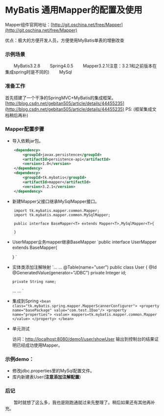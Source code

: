 # MyBatis 通用Mapper的配置及使用

Mapper组件官网地址：[http://git.oschina.net/free/Mapper](http://git.oschina.net/free/Mapper)  

优点：极大的方便开发人员，方便使用MyBatis单表的增删改查

### 示例场景

　　MyBatis3.2.8
　　Spring4.0.5
　　Mapper3.2.1(注意：3.2.1和之前版本在集成spring时是不同的)
　　MySql

### 准备工作

首先搭建了一个干净的SpringMVC+MyBatis的集成框架。
[http://blog.csdn.net/gebitan505/article/details/44455235](http://blog.csdn.net/gebitan505/article/details/44455235)
PS: (框架集成文档稍后再补)

### Mapper配置步骤

*   导入依赖jar包。

```xml
    <dependency>
        <groupId>javax.persistence</groupId>
        <artifactId>persistence-api</artifactId>
        <version>1.0</version>
    </dependency>
    <dependency>
        <groupId>tk.mybatis</groupId>
        <artifactId>mapper</artifactId>
        <version>3.2.1</version>
    </dependency>
```

*   新建Mapper父接口继承MySqlMapper接口。

```
	import tk.mybatis.mapper.common.Mapper;
    import tk.mybatis.mapper.common.MySqlMapper;

    public interface BaseMapper<T> extends Mapper<T>,MySqlMapper<T>{

    }
```

*   UserMapper业务mapper继承BaseMapper
    `public interface UserMapper extends BaseMapper<User>{

    }
    `

*   实体类添加注解映射
   `... ...
    @Table(name="user")
    public class User {
        @Id
        @GeneratedValue(generator="JDBC")
        private Integer id;

        private String name;
    ... ...
    `

*   集成到Spring
    `<bean class="tk.mybatis.spring.mapper.MapperScannerConfigurer">
            <property name="basePackage" value="com.test.IDao"/>
            <property name="properties">
                <value>
                    mappers=tk.mybatis.mapper.common.Mapper
                </value>
            </property>
        </bean>
    `
*   单元测试

    访问：[http://localhost:8080/demo1/user/showUser](http://localhost:8080/demo1/user/showUser)
输出到控制台的结果证明已经成功使用Mapper。

### 示例demo：

*   修改jdbc.properties里的MySql配置文件。
*   库内新建表User(**注意添加注解配置**)

### 后记

　　暂时就想了这么多，我也是刚跑通就过来先整理了。稍后如果还有其他再补充。